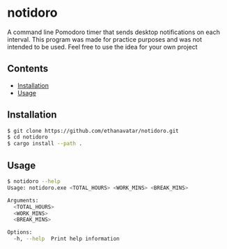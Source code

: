 # notidoro

A command line Pomodoro timer that sends desktop notifications on each interval. This program was made for practice purposes and was not intended to be used. Feel free to use the idea for your own project

## Contents
- [Installation](#installation)
- [Usage](#usage)

## Installation

```bash
$ git clone https://github.com/ethanavatar/notidoro.git
$ cd notidoro
$ cargo install --path .
```

## Usage

```bash
$ notidoro --help
Usage: notidoro.exe <TOTAL_HOURS> <WORK_MINS> <BREAK_MINS>

Arguments:
  <TOTAL_HOURS>
  <WORK_MINS>
  <BREAK_MINS>

Options:
  -h, --help  Print help information
```
